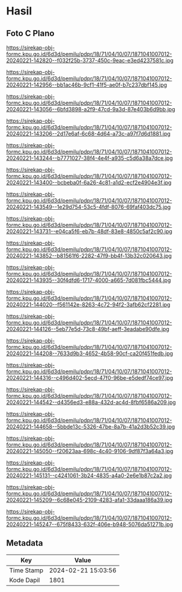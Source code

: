 # Hasil

## Foto C Plano

https://sirekap-obj-formc.kpu.go.id/6d3d/pemilu/pdpr/18/71/04/10/07/1871041007012-20240221-142820--f032f25b-3737-450c-9eac-e3ed4237581c.jpg

https://sirekap-obj-formc.kpu.go.id/6d3d/pemilu/pdpr/18/71/04/10/07/1871041007012-20240221-142956--bb1ac46b-9cf1-41f5-ae0f-b7c237dbf145.jpg

https://sirekap-obj-formc.kpu.go.id/6d3d/pemilu/pdpr/18/71/04/10/07/1871041007012-20240221-143056--6bfd3898-a2f9-47cd-9a3d-87e403b6d9bb.jpg

https://sirekap-obj-formc.kpu.go.id/6d3d/pemilu/pdpr/18/71/04/10/07/1871041007012-20240221-143206--2d17e6af-6c68-4d64-a73c-a97f7d6d1881.jpg

https://sirekap-obj-formc.kpu.go.id/6d3d/pemilu/pdpr/18/71/04/10/07/1871041007012-20240221-143244--b7771027-38f4-4e4f-a935-c5d6a38a7dce.jpg

https://sirekap-obj-formc.kpu.go.id/6d3d/pemilu/pdpr/18/71/04/10/07/1871041007012-20240221-143400--bcbeba0f-6a26-4c81-a1d2-ecf2e4904e3f.jpg

https://sirekap-obj-formc.kpu.go.id/6d3d/pemilu/pdpr/18/71/04/10/07/1871041007012-20240221-143549--1e29d754-53c5-4fdf-8076-69faf403dc75.jpg

https://sirekap-obj-formc.kpu.go.id/6d3d/pemilu/pdpr/18/71/04/10/07/1871041007012-20240221-143731--e04ca5f6-eb7b-48df-83e8-4850c5af2c90.jpg

https://sirekap-obj-formc.kpu.go.id/6d3d/pemilu/pdpr/18/71/04/10/07/1871041007012-20240221-143852--b81561f6-2282-47f9-bb4f-13b32c020643.jpg

https://sirekap-obj-formc.kpu.go.id/6d3d/pemilu/pdpr/18/71/04/10/07/1871041007012-20240221-143935--30f4dfd6-1717-4000-a665-7d081fbc5444.jpg

https://sirekap-obj-formc.kpu.go.id/6d3d/pemilu/pdpr/18/71/04/10/07/1871041007012-20240221-144020--f561142e-8263-4c72-94f2-3afb62cf2281.jpg

https://sirekap-obj-formc.kpu.go.id/6d3d/pemilu/pdpr/18/71/04/10/07/1871041007012-20240221-144126--5eb77e5d-73c8-49bf-aeff-3eadabe90dfe.jpg

https://sirekap-obj-formc.kpu.go.id/6d3d/pemilu/pdpr/18/71/04/10/07/1871041007012-20240221-144208--7633d9b3-4652-4b58-90cf-ca20f451fedb.jpg

https://sirekap-obj-formc.kpu.go.id/6d3d/pemilu/pdpr/18/71/04/10/07/1871041007012-20240221-144316--c496d402-5ecd-47f0-96be-e5dedf74ce97.jpg

https://sirekap-obj-formc.kpu.go.id/6d3d/pemilu/pdpr/18/71/04/10/07/1871041007012-20240221-144542--d4356ed3-e88a-432d-ac4d-8fbf6586a209.jpg

https://sirekap-obj-formc.kpu.go.id/6d3d/pemilu/pdpr/18/71/04/10/07/1871041007012-20240221-144658--5bbde13c-5326-47be-8a7b-41a2d3b52c39.jpg

https://sirekap-obj-formc.kpu.go.id/6d3d/pemilu/pdpr/18/71/04/10/07/1871041007012-20240221-145050--f20623aa-698c-4c40-9106-9df87f3a64a3.jpg

https://sirekap-obj-formc.kpu.go.id/6d3d/pemilu/pdpr/18/71/04/10/07/1871041007012-20240221-145131--c4241061-3b24-4835-a4a0-2e6e1b87c2a2.jpg

https://sirekap-obj-formc.kpu.go.id/6d3d/pemilu/pdpr/18/71/04/10/07/1871041007012-20240221-145209--6c68e045-2109-4283-afa1-33daaa186a39.jpg

https://sirekap-obj-formc.kpu.go.id/6d3d/pemilu/pdpr/18/71/04/10/07/1871041007012-20240221-145247--675f8433-632f-406e-b948-5076da51271b.jpg


## Metadata

| Key        | Value               |
| ---------- | ------------------- |
| Time Stamp | 2024-02-21 15:03:56 |
| Kode Dapil | 1801                |



